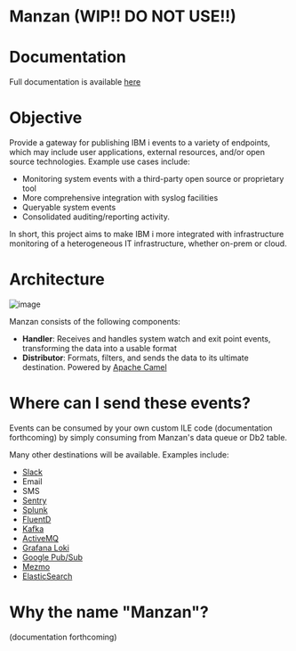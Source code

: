 # Manzan (WIP!! DO NOT USE!!)

# Documentation

Full documentation is available [here](http://theprez.github.io/Manzan/)

# Objective

Provide a gateway for publishing IBM i events to a variety of endpoints, which may include user applications, external resources, and/or open source technologies. Example use cases include:
- Monitoring system events with a third-party open source or proprietary tool
- More comprehensive integration with syslog facilities
- Queryable system events
- Consolidated auditing/reporting activity. 

In short, this project aims to make IBM i more integrated with infrastructure monitoring of a heterogeneous IT infrastructure, whether on-prem or cloud.

# Architecture

![image](https://user-images.githubusercontent.com/17914061/208200501-d0c14907-ed47-4248-ab89-9728e197ddb6.png)


Manzan consists of the following components:
- **Handler**: Receives and handles system watch and exit point events, transforming the data into a usable format
- **Distributor**: Formats, filters, and sends the data to its ultimate destination. Powered by [Apache Camel](http://camel.apache.org)

# Where can I send these events?

Events can be consumed by your own custom ILE code (documentation forthcoming) by simply consuming from Manzan's data queue or Db2 table. 

Many other destinations will be available. Examples include:
- [Slack](http://slack.com)
- Email
- SMS
- [Sentry](http://sentry.io)
- [Splunk](http://splunk.com)
- [FluentD](http://fluentd.org)
- [Kafka](http://kafka.apache.org)
- [ActiveMQ](http://activemq.apache.org/)
- [Grafana Loki](https://grafana.com/oss/loki/)
- [Google Pub/Sub](https://cloud.google.com/pubsub)
- [Mezmo](http://mezmo.com)
- [ElasticSearch](http://elastic.co)

# Why the name "Manzan"?

(documentation forthcoming)
